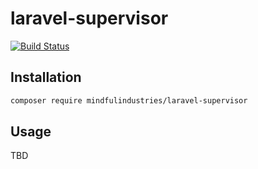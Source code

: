 # laravel-supervisor


[![Build Status](https://travis-ci.org/MindfulIndustries/laravel-supervisor.svg?branch=master)](https://travis-ci.org/MindfulIndustries/laravel-supervisor)


## Installation
```sh
composer require mindfulindustries/laravel-supervisor
```


## Usage
TBD
